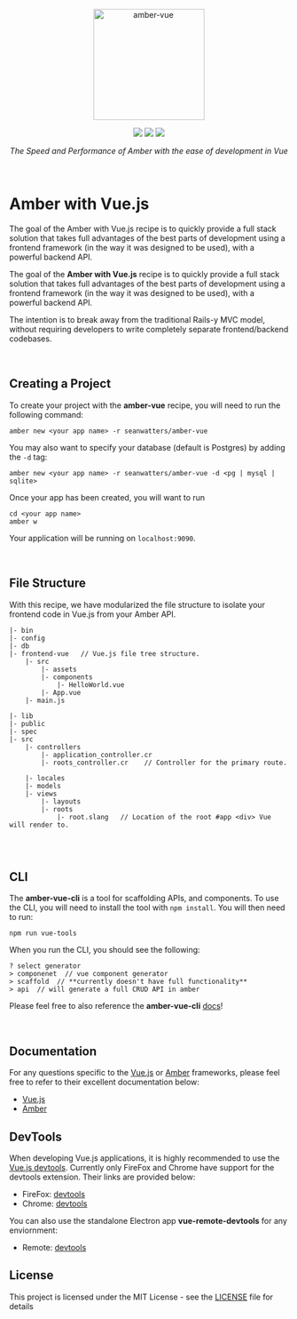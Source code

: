 <p align="center">
    <img src="https://camo.githubusercontent.com/5b54cc5a749519515e15846ac911b094fa762ee5/687474703a2f2f7365616e776174746572732e696f2f696d616765732f616d6265722d7675652e706e67" alt="amber-vue" data-canonical-src="http://seanwatters.io/images/amber-vue.png" height="200">
</p>

<p align="center">
    <a href="https://opensource.org/licenses/MIT"><img src="https://img.shields.io/badge/Version-0.1.0-green.svg" ></a>
    <a href="https://amberframework.org/"><img src="https://img.shields.io/badge/using-amber_framework-orange.svg" ></a>
    <a href="https://opensource.org/licenses/MIT"><img src="https://img.shields.io/badge/License-MIT-brightgreen.svg" ></a>
</p>

<p align="center">
    <i>The Speed and Performance of Amber with the ease of development in Vue</i>
</p>

<br>

# Amber with Vue.js

The goal of the Amber with Vue.js recipe is to quickly provide a full stack solution that takes full advantages of the best parts of development using a frontend framework (in the way it was designed to be used), with a powerful backend API.

The goal of the **Amber with Vue.js** recipe is to quickly provide a full stack solution that takes full advantages of the best parts of development using a frontend framework (in the way it was designed to be used), with a powerful backend API.

The intention is to break away from the traditional Rails-y MVC model, without requiring developers to write completely separate frontend/backend codebases. 

<br>

## Creating a Project

To create your project with the **amber-vue** recipe, you will need to run the following command:

```
amber new <your app name> -r seanwatters/amber-vue
```

You may also want to specify your database (default is Postgres) by adding the `-d` tag:

```
amber new <your app name> -r seanwatters/amber-vue -d <pg | mysql | sqlite>
```

Once your app has been created, you will want to run

```
cd <your app name>
amber w
```

Your application will be running on `localhost:9090`.

<br>

## File Structure

With this recipe, we have modularized the file structure to isolate your frontend code in Vue.js from your Amber API.

```
|- bin
|- config
|- db
|- frontend-vue   // Vue.js file tree structure.
    |- src
        |- assets
        |- components
            |- HelloWorld.vue
        |- App.vue
    |- main.js
    
|- lib
|- public
|- spec
|- src
    |- controllers
        |- application_controller.cr
        |- roots_controller.cr    // Controller for the primary route.
        
    |- locales
    |- models
    |- views
        |- layouts
        |- roots
            |- root.slang   // Location of the root #app <div> Vue will render to.
         
```

<br>

## CLI

The **amber-vue-cli** is a tool for scaffolding APIs, and components. To use the CLI, you will need to install the tool with `npm install`. You will then need to run:

```
npm run vue-tools
```

When you run the CLI, you should see the following:

```
? select generator
> componenet  // vue component generator
> scaffold  // **currently doesn't have full functionality**
> api  // will generate a full CRUD API in amber
```

Please feel free to also reference the **amber-vue-cli** [docs](https://github.com/seanwatters/amber-vue-cli)!

<br>

## Documentation

For any questions specific to the [Vue.js](https://vuejs.org/) or [Amber](https://amberframework.org/) frameworks, please feel free to refer to their excellent documentation below:

* [Vue.js](https://vuejs.org/v2/guide/)
* [Amber](https://docs.amberframework.org/amber/)

## DevTools

When developing Vue.js applications, it is highly recommended to use the [Vue.js devtools](https://github.com/vuejs/vue-devtools). Currently only FireFox and Chrome have support for the devtools extension. Their links are provided below:

* FireFox: [devtools](https://addons.mozilla.org/en-US/firefox/addon/vue-js-devtools/)
* Chrome: [devtools](https://chrome.google.com/webstore/detail/vuejs-devtools/nhdogjmejiglipccpnnnanhbledajbpd?hl=en)

You can also use the standalone Electron app **vue-remote-devtools** for any enviornment:

* Remote: [devtools](https://github.com/vuejs/vue-devtools/blob/master/shells/electron/README.md)

## License

This project is licensed under the MIT License - see the [LICENSE](LICENSE) file for details
